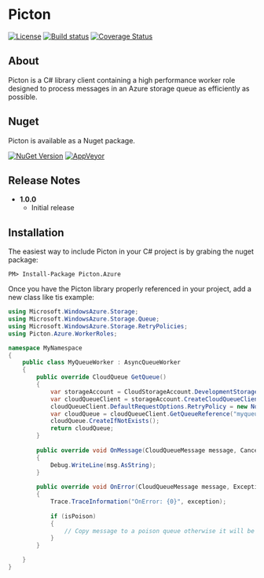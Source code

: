 # Picton

[![License](https://img.shields.io/badge/license-MIT-blue.svg)](http://jericho.mit-license.org/)
[![Build status](https://ci.appveyor.com/api/projects/status/0fvehdd2lwfjaiyh?svg=true)](https://ci.appveyor.com/project/Jericho/picton-azure)
[![Coverage Status](https://coveralls.io/repos/github/Jericho/Picton.Azure/badge.svg?branch=master)](https://coveralls.io/github/Jericho/Picton.Azure?branch=master)

## About

Picton is a C# library client containing a high performance worker role designed to process messages in an Azure storage queue as efficiently as possible.

## Nuget

Picton is available as a Nuget package.

[![NuGet Version](http://img.shields.io/nuget/v/Picton,Azure.svg)](https://www.nuget.org/packages/Picton.Azure/)
[![AppVeyor](https://img.shields.io/appveyor/ci/Jericho/picton-azure.svg)](https://ci.appveyor.com/project/Jericho/picton-azure)

## Release Notes

+ **1.0.0**
	- Initial release

## Installation

The easiest way to include Picton in your C# project is by grabing the nuget package:

```
PM> Install-Package Picton.Azure
```

Once you have the Picton library properly referenced in your project, add a new class like tis example:

```csharp
using Microsoft.WindowsAzure.Storage;
using Microsoft.WindowsAzure.Storage.Queue;
using Microsoft.WindowsAzure.Storage.RetryPolicies;
using Picton.Azure.WorkerRoles;

namespace MyNamespace
{
	public class MyQueueWorker : AsyncQueueWorker
	{
		public override CloudQueue GetQueue()
		{
			var storageAccount = CloudStorageAccount.DevelopmentStorageAccount;
			var cloudQueueClient = storageAccount.CreateCloudQueueClient();
			cloudQueueClient.DefaultRequestOptions.RetryPolicy = new NoRetry();
			var cloudQueue = cloudQueueClient.GetQueueReference("myqueue");
			cloudQueue.CreateIfNotExists();
			return cloudQueue;
		}
		
		public override void OnMessage(CloudQueueMessage message, CancellationToken cancellationToken = default(CancellationToken))
		{
			Debug.WriteLine(msg.AsString);
		}
		
		public override void OnError(CloudQueueMessage message, Exception exception, bool isPoison)
		{
			Trace.TraceInformation("OnError: {0}", exception);
			
			if (isPoison)
			{
				// Copy message to a poison queue otherwise it will be lost forever
			}
		}

	}
}
```
